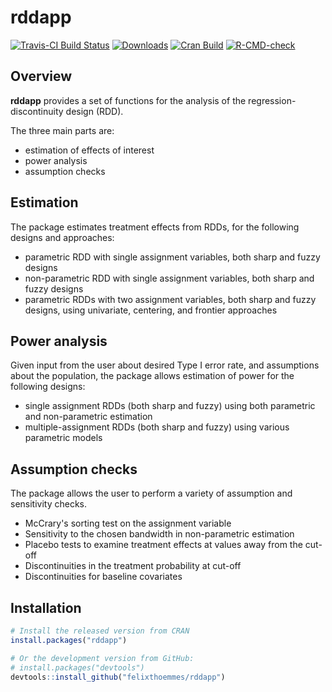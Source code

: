 rddapp
==================================================
[![Travis-CI Build Status](https://travis-ci.org/felixthoemmes/rddapp.svg?branch=master)](https://travis-ci.org/felixthoemmes/rddapp) [![Downloads](http://cranlogs.r-pkg.org/badges/rddapp)](https://CRAN.R-project.org/package=rddapp) [![Cran Build](https://www.r-pkg.org/badges/version/rddapp)](https://CRAN.R-project.org/package=rddapp)
[![R-CMD-check](https://github.com/felixthoemmes/rddapp/actions/workflows/r.yml/badge.svg)](https://github.com/felixthoemmes/rddapp/actions/workflows/r.yml)

Overview
--------------------------------------------------

**rddapp** provides a set of functions for the analysis of the regression-discontinuity design (RDD). 

The three main parts are:

- estimation of effects of interest  
- power analysis  
- assumption checks  


Estimation
--------------------------------------------------
The package estimates treatment effects from RDDs, for the following designs and approaches:

 - parametric RDD with single assignment variables, both sharp and fuzzy designs   
 - non-parametric RDD with single assignment variables, both sharp and fuzzy designs  
 - parametric RDDs with two assignment variables, both sharp and fuzzy designs, using univariate, centering, and frontier approaches  


Power analysis
--------------------------------------------------
Given input from the user about desired Type I error rate, and assumptions about the population, 
the package allows estimation of power for the following designs:

- single assignment RDDs (both sharp and fuzzy) using both parametric and non-parametric estimation  
- multiple-assignment RDDs (both sharp and fuzzy) using various parametric models  


Assumption checks
--------------------------------------------------
The package allows the user to perform a variety of assumption and sensitivity checks. 

- McCrary's sorting test on the assignment variable  
- Sensitivity to the chosen bandwidth in non-parametric estimation  
- Placebo tests to examine treatment effects at values away from the cut-off  
- Discontinuities in the treatment probability at cut-off  
- Discontinuities for baseline covariates  

Installation
--------------------------------------------------

``` r
# Install the released version from CRAN
install.packages("rddapp")

# Or the development version from GitHub:
# install.packages("devtools")
devtools::install_github("felixthoemmes/rddapp")
```
